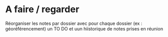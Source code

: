 # A faire / regarder 

Réorganiser les notes par dossier avec pour chaque dossier (ex : géoréférencement) un TO DO et uun hiistorique de notes prises en réunion
